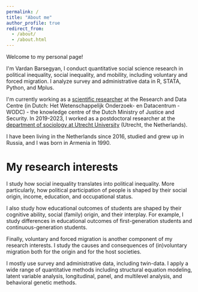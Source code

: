 ```yaml
---
permalink: /
title: "About me"
author_profile: true
redirect_from: 
  - /about/
  - /about.html
---
```


Welcome to my personal page!  

I'm Vardan Barsegyan, I conduct quantitative social science research in political inequality, social inequality, and mobility, including voluntary and forced migration. I analyze survey and administrative data in R, STATA, Python, and Mplus.   

I'm currently working as a [scientific researcher](https://www.wodc.nl/over-het-wodc/organisatie/medewerkers/vardan-barsegyan) at the Research and Data Centre (in Dutch: Het Wetenschappelijk Onderzoek- en Datacentrum - WODC) - the knowledge centre of the Dutch Ministry of Justice and Security. In 2019-2023, I worked as a postdoctoral researcher at the [department of sociology at Utrecht University](https://www.uu.nl/en/organisation/sociology) (Utrecht, the Netherlands). 

I have been living in the Netherlands since 2016, studied and grew up in Russia, and I was born in Armenia in 1990. 


My research interests  
======
I study how social inequality translates into political inequality. More particularly, how political participation of people is shaped by their social origin, income, education, and occupational status.  

I also study how educational outcomes of students are shaped by their cognitive ability, social (family) origin, and their interplay. For example, I study differences in educational outcomes of first-generation students and continuous-generation students.  

Finally, voluntary and forced migration is another component of my research interests. I study the causes and consequences of (in)voluntary migration both for the origin and for the host societies.  

I mostly use survey and administrative data, including twin-data. I apply a wide range of quantitative methods including structural equation modeling, latent variable analysis, longitudinal, panel, and multilevel analysis, and behavioral genetic methods.
